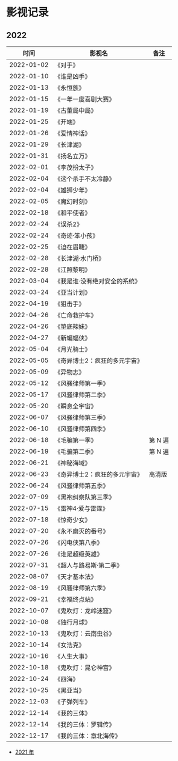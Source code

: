 # 影视记录


## 2022


时间 | 影视名 | 备注
-----|------|-----
2022-01-02 | 《对手》 | 
2022-01-10 | 《谁是凶手》 |
2022-01-13 | 《永恒族》 | 
2022-01-15 | 《一年一度喜剧大赛》 | 
2022-01-19 | 《古董局中局》 | 
2022-01-25 | 《开端》 | 
2022-01-26 | 《爱情神话》 | 
2022-01-29 | 《长津湖》 | 
2022-01-31 | 《扬名立万》 | 
2022-02-01 | 《李茂扮太子》 | 
2022-02-04 | 《这个杀手不太冷静》 | 
2022-02-04 | 《雄狮少年》 | 
2022-02-05 | 《魔幻时刻》 | 
2022-02-18 | 《和平使者》 | 
2022-02-24 | 《误杀2》 | 
2022-02-24 | 《奇迹·笨小孩》 | 
2022-02-25 | 《迫在眉睫》 | 
2022-02-28 | 《长津湖·水门桥》 | 
2022-02-28 | 《江照黎明》 | 
2022-03-04 | 《我是谁·没有绝对安全的系统》 | 
2022-03-24 | 《亚当计划》 | 
2022-04-19 | 《狙击手》 | 
2022-04-26 | 《亡命救护车》 | 
2022-04-26 | 《垫底辣妹》 | 
2022-04-27 | 《新蝙蝠侠》 | 
2022-05-04 | 《月光骑士》 | 
2022-05-05 | 《奇异博士2：疯狂的多元宇宙》 | 
2022-05-09 | 《异物志》 |
2022-05-12 | 《风骚律师第一季》 |
2022-05-17 | 《风骚律师第二季》 |
2022-05-20 | 《瞬息全宇宙》 |
2022-06-07 | 《风骚律师第三季》 |
2022-06-10 | 《风骚律师第四季》 |
2022-06-18 | 《毛骗第一季》 | 第 N 遍
2022-06-19 | 《毛骗第二季》 | 第 N 遍
2022-06-21 | 《神秘海域》 | 
2022-06-23 | 《奇异博士2：疯狂的多元宇宙》 | 高清版
2022-06-24 | 《风骚律师第五季》 | 
2022-07-09 | 《黑袍纠察队第三季》 |
2022-07-15 | 《雷神4·爱与雷霆》 |
2022-07-18 | 《惊奇少女》 |
2022-07-20 | 《永不磨灭的番号》 |
2022-07-26 | 《闪电侠第八季》 |
2022-07-26 | 《谁是超级英雄》 |
2022-07-31 | 《超人与路易斯·第二季》 |
2022-08-07 | 《天才基本法》 |
2022-08-19 | 《风骚律师第六季》 |
2022-09-21 | 《幸福终点站》 |
2022-10-07 | 《鬼吹灯：龙岭迷窟》 |
2022-10-08 | 《独行月球》 |
2022-10-13 | 《鬼吹灯：云南虫谷》 |
2022-10-14 | 《女浩克》 |
2022-10-16 | 《人生大事》 |
2022-10-18 | 《鬼吹灯：昆仑神宫》 |
2022-10-24 | 《四海》 |
2022-10-25 | 《黑亚当》 |
2022-12-03 | 《子弹列车》 |
2022-12-14 | 《我的三体》 |
2022-12-14 | 《我的三体：罗辑传》 |
2022-12-17 | 《我的三体：章北海传》 |

- [2021 年](2021.md)



